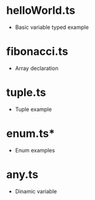 # helloWorld.ts
- Basic variable typed example

# fibonacci.ts
- Array declaration

# tuple.ts
- Tuple example

# enum.ts*
- Enum examples

# any.ts
- Dinamic variable